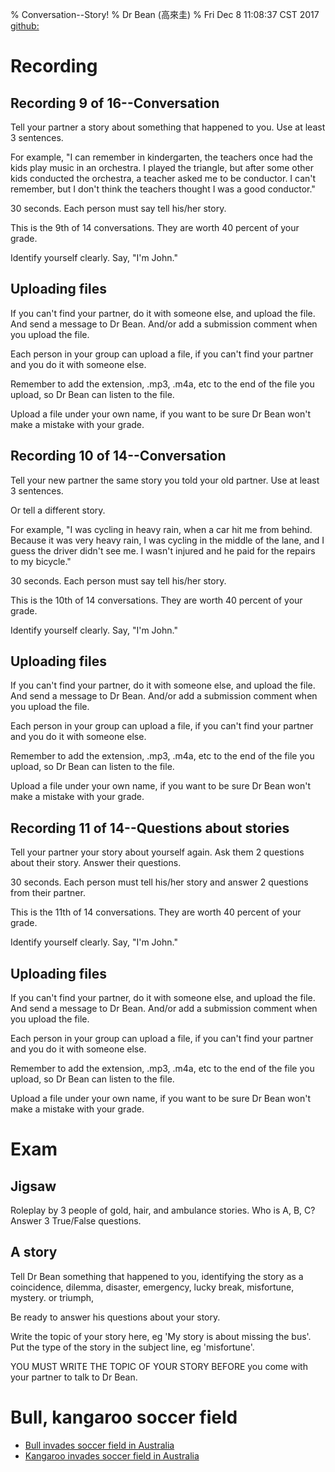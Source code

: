 % Conversation--Story!
% Dr Bean (高來圭)
% Fri Dec  8 11:08:37 CST 2017 [github: ](https://github.com/drbean/curriculum/tree/master/conversation)




# Recording

## Recording 9 of 16--Conversation

Tell your partner a story about something that happened to you. Use at least 3 sentences.

For example, "I can remember in kindergarten, the teachers once had the kids play music in an orchestra. I played the triangle, but after some other kids conducted the orchestra, a teacher asked me to be conductor. I can't remember, but I don't think the teachers thought I was a good conductor."

30 seconds. Each person must say tell his/her story.

This is the 9th of 14 conversations. They are worth 40 percent of your grade.

Identify yourself clearly. Say, "I'm John."

## Uploading files

If you can't find your partner, do it with someone else, and upload the file. And send a message to Dr Bean. And/or add a submission comment when you upload the file.

Each person in your group can upload a file, if you can't find your partner and you do it with someone else.

Remember to add the extension, .mp3, .m4a, etc to the end of the file you upload, so Dr Bean can listen to the file.

Upload a file under your own name, if you want to be sure Dr Bean won't make a mistake with your grade.

## Recording 10 of 14--Conversation

Tell your new partner the same story you told your old partner. Use at least 3 sentences.

Or tell a different story.

For example, "I was cycling in heavy rain, when a car hit me from behind. Because it was very heavy rain, I was cycling in the middle of the lane, and I guess the driver didn't see me. I wasn't injured and he paid for the repairs to my bicycle."

30 seconds. Each person must say tell his/her story.

This is the 10th of 14 conversations. They are worth 40 percent of your grade.

Identify yourself clearly. Say, "I'm John."

## Uploading files

If you can't find your partner, do it with someone else, and upload the file. And send a message to Dr Bean. And/or add a submission comment when you upload the file.

Each person in your group can upload a file, if you can't find your partner and you do it with someone else.

Remember to add the extension, .mp3, .m4a, etc to the end of the file you upload, so Dr Bean can listen to the file.

Upload a file under your own name, if you want to be sure Dr Bean won't make a mistake with your grade.

## Recording 11 of 14--Questions about stories

Tell your partner your story about yourself again. Ask them 2 questions about their story. Answer their questions.

30 seconds. Each person must tell his/her story and answer 2 questions from their partner.

This is the 11th of 14 conversations. They are worth 40 percent of your grade.

Identify yourself clearly. Say, "I'm John."

## Uploading files

If you can't find your partner, do it with someone else, and upload the file. And send a message to Dr Bean. And/or add a submission comment when you upload the file.

Each person in your group can upload a file, if you can't find your partner and you do it with someone else.

Remember to add the extension, .mp3, .m4a, etc to the end of the file you upload, so Dr Bean can listen to the file.

Upload a file under your own name, if you want to be sure Dr Bean won't make a mistake with your grade.

# Exam

## Jigsaw

Roleplay by 3 people of gold, hair, and ambulance stories. Who is A, B, C? Answer 3 True/False questions.

## A story

Tell Dr Bean something that happened to you, identifying the story as a
coincidence, dilemma, disaster, emergency, lucky break, misfortune, mystery.  or
triumph,

Be ready to answer his questions about your story.

Write the topic of your story here, eg 'My story is about missing the bus'. Put the type of the story in the subject line, eg 'misfortune'.

YOU MUST WRITE THE TOPIC OF YOUR STORY BEFORE you come with your partner to talk to Dr Bean.

# Bull, kangaroo soccer field

- [Bull invades soccer field in Australia](https://www.youtube.com/watch?v=erZSJHy2Lzk)
- [Kangaroo invades soccer field in Australia](https://www.youtube.com/watch?v=Q7HHXE6x6AY)

